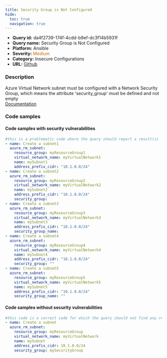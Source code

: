 ```yaml
---
title: Security Group is Not Configured
hide:
  toc: true
  navigation: true
---
```


<style>
  .highlight .hll {
    background-color: #ff171742;
  }
  .md-content {
    max-width: 1100px;
    margin: 0 auto;
  }
</style>

-   **Query id:** da4f2739-174f-4cdd-b9ef-dc3f14b5931f
-   **Query name:** Security Group is Not Configured
-   **Platform:** Ansible
-   **Severity:** <span style="color:#C60">Medium</span>
-   **Category:** Insecure Configurations
-   **URL:** [Github](https://github.com/Checkmarx/kics/tree/master/assets/queries/ansible/azure/security_group_is_not_configured)

### Description
Azure Virtual Network subnet must be configured with a Network Security Group, which means the attribute 'security_group' must be defined and not empty<br>
[Documentation](https://docs.ansible.com/ansible/latest/collections/azure/azcollection/azure_rm_subnet_module.html)

### Code samples
#### Code samples with security vulnerabilities
```yaml title="Positive test num. 1 - yaml file" hl_lines="3 35 9 16 28"
#this is a problematic code where the query should report a result(s)
- name: Create a subnet1
  azure_rm_subnet:
    resource_group: myResourceGroup1
    virtual_network_name: myVirtualNetwork1
    name: mySubnet1
    address_prefix_cidr: "10.1.0.0/24"
- name: Create a subnet2
  azure_rm_subnet:
    resource_group: myResourceGroup2
    virtual_network_name: myVirtualNetwork2
    name: mySubnet2
    address_prefix_cidr: "10.1.0.0/24"
    security_group:
- name: Create a subnet3
  azure_rm_subnet:
    resource_group: myResourceGroup3
    virtual_network_name: myVirtualNetwork3
    name: mySubnet3
    address_prefix_cidr: "10.1.0.0/24"
    security_group_name:
- name: Create a subnet4
  azure_rm_subnet:
    resource_group: myResourceGroup4
    virtual_network_name: myVirtualNetwork4
    name: mySubnet4
    address_prefix_cidr: "10.1.0.0/24"
    security_group: ""
- name: Create a subnet5
  azure_rm_subnet:
    resource_group: myResourceGroup5
    virtual_network_name: myVirtualNetwork5
    name: mySubnet5
    address_prefix_cidr: "10.1.0.0/24"
    security_group_name: ""

```


#### Code samples without security vulnerabilities
```yaml title="Negative test num. 1 - yaml file"
#this code is a correct code for which the query should not find any result
- name: Create a subnet
  azure_rm_subnet:
    resource_group: myResourceGroup
    virtual_network_name: myVirtualNetwork
    name: mySubnet
    address_prefix_cidr: 10.1.0.0/24
    security_group: mySecurityGroup

```
